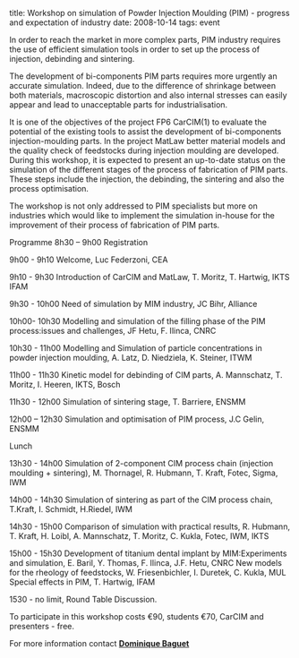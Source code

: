 title: Workshop on simulation of Powder Injection Moulding (PIM) - progress and expectation of industry
date: 2008-10-14
tags: event

In order to reach the market in more complex parts, PIM industry requires the use of efficient simulation tools in order to set up the process of injection, debinding and sintering.
<!--break-->
The development of bi-components PIM parts requires more urgently an accurate simulation. Indeed, due to the difference of shrinkage between both materials, macroscopic distortion and also internal stresses can easily appear and lead to
unacceptable parts for industrialisation.

It is one of the objectives of the project FP6 CarCIM(1) to evaluate the potential of the existing tools to assist the development of bi-components injection-moulding parts. In the project MatLaw better material models and the quality check of feedstocks during injection moulding are developed. During this workshop, it is expected to present an up-to-date status on the simulation of the different stages of the process of fabrication of PIM parts. These steps include the injection, the debinding, the sintering and also the process optimisation.

The workshop is not only addressed to PIM specialists but more on industries which would like to implement the simulation in-house for the improvement of their process of fabrication of PIM parts.

Programme
8h30 – 9h00 Registration

9h00 - 9h10 Welcome, Luc Federzoni, CEA

9h10 - 9h30 Introduction of CarCIM and MatLaw, T. Moritz, T. Hartwig, IKTS IFAM

9h30 - 10h00 Need of simulation by MIM industry, JC Bihr, Alliance

10h00- 10h30 Modelling and simulation of the filling phase of the PIM process:issues and challenges, JF Hetu, F. Ilinca, CNRC

10h30 - 11h00 Modelling and Simulation of particle concentrations in powder injection moulding, A. Latz, D. Niedziela, K. Steiner, ITWM

11h00 - 11h30 Kinetic model for debinding of CIM parts, A. Mannschatz, T. Moritz, I. Heeren, IKTS, Bosch

11h30 - 12h00 Simulation of sintering stage, T. Barriere, ENSMM

12h00 – 12h30 Simulation and optimisation of PIM process, J.C Gelin, ENSMM

Lunch

13h30 - 14h00 Simulation of 2-component CIM process chain (injection moulding + sintering), M. Thornagel, R. Hubmann, T. Kraft, Fotec, Sigma, IWM

14h00 - 14h30 Simulation of sintering as part of the CIM process chain, T.Kraft, I. Schmidt, H.Riedel, IWM

14h30 - 15h00 Comparison of simulation with practical results, R. Hubmann, T. Kraft, H. Loibl, A. Mannschatz, T. Moritz, C. Kukla, Fotec, IWM, IKTS

15h00 - 15h30 Development of titanium dental implant by MIM:Experiments and simulation, E. Baril, Y. Thomas, F. Ilinca, J.F. Hetu, CNRC
New models for the rheology of feedstocks, W. Friesenbichler, I. Duretek, C. Kukla, MUL
Special effects in PIM, T. Hartwig, IFAM

1530 - no limit, Round Table Discussion.

To participate in this workshop costs €90, students €70, CarCIM and presenters - free.

For more information contact <a href="mailto:dominique.baguet@cea.fr"><strong>Dominique Baguet</strong></a>